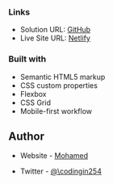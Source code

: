 



### Links

- Solution URL: [GitHub](https://github.com/hariscs/fem-manage-landing-page)
- Live Site URL: [Netlify](weatherapp-jsss.netlify.app)



### Built with

- Semantic HTML5 markup
- CSS custom properties
- Flexbox
- CSS Grid
- Mobile-first workflow

## Author

- Website - [Mohamed](https://ibrahim.codes)

- Twitter - [@\codingin254](https://www.twitter.com/codingin254)

